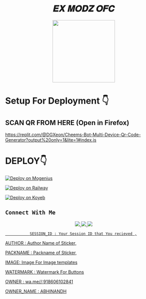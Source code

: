 <h1 align="center">𝑬𝑿 𝑴𝑶𝑫𝒁 𝑶𝑭𝑪<br></h1>
<p align="center">
<img border-radius: 15px src="https://i.imgur.com/bn6IU67.jpeg" width="200" height="200"/>


# Setup For Deployment 👇

## SCAN QR FROM HERE (Open in Firefox)

https://replit.com/@DGXeon/Cheems-Bot-Multi-Device-Qr-Code-Generator?output%20only=1&lite=1#index.js

# DEPLOY👇

[![Deploy on Mogenius](https://telegra.ph/file/946d83b461457a3c1598c.png)](https://studio.mogenius.com/studio/cloud-space/cloud-space-overview)

[![Deploy on Railway](https://railway.app/button.svg)](https://railway.app/dashboard)

[![Deploy on Koyeb](https://telegra.ph/file/48228bbb836479f7a2863.png)](https://app.koyeb.com/deploy?type=git&repository=&branch=name&name=servicename)

## ```Connect With Me```
<p align="center">
<a href="https://wa.me/918606102841"><img src="https://img.shields.io/badge/Contact AMRU-25D366?style=for-the-badge&logo=whatsapp&logoColor=white" />
<a href="https://chat.whatsapp.com/BmtCeRL04Fs6DjIJpzJqtU"><img src="https://img.shields.io/badge/Join Official GC-25D366?style=for-the-badge&logo=whatsapp&logoColor=white" />
<a href="https://youtube.com/@exmodzofc4699"><img src="https://img.shields.io/badge/Subscribe AMRU-ff0000?style=for-the-badge&logo=youtube&logoColor=ff000000&link=https://www.youtube.com/c/BOTINDO" /><br>
</p>


               SESSION_ID : Your Session ID that You recieved ,
  
  AUTHOR : Author Name of Sticker,
  
  PACKNAME : Packname of Sticker,   
  
  IMAGE: Image For Image templates
  
  WATERMARK : Watermark For Buttons
  
  OWNER : wa.me//:918606102841
  
  OWNER_NAME : ABHINANDH
